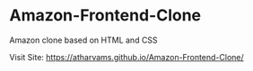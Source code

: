 # Amazon-Frontend-Clone
Amazon clone based on HTML and CSS

Visit Site: https://atharvams.github.io/Amazon-Frontend-Clone/
